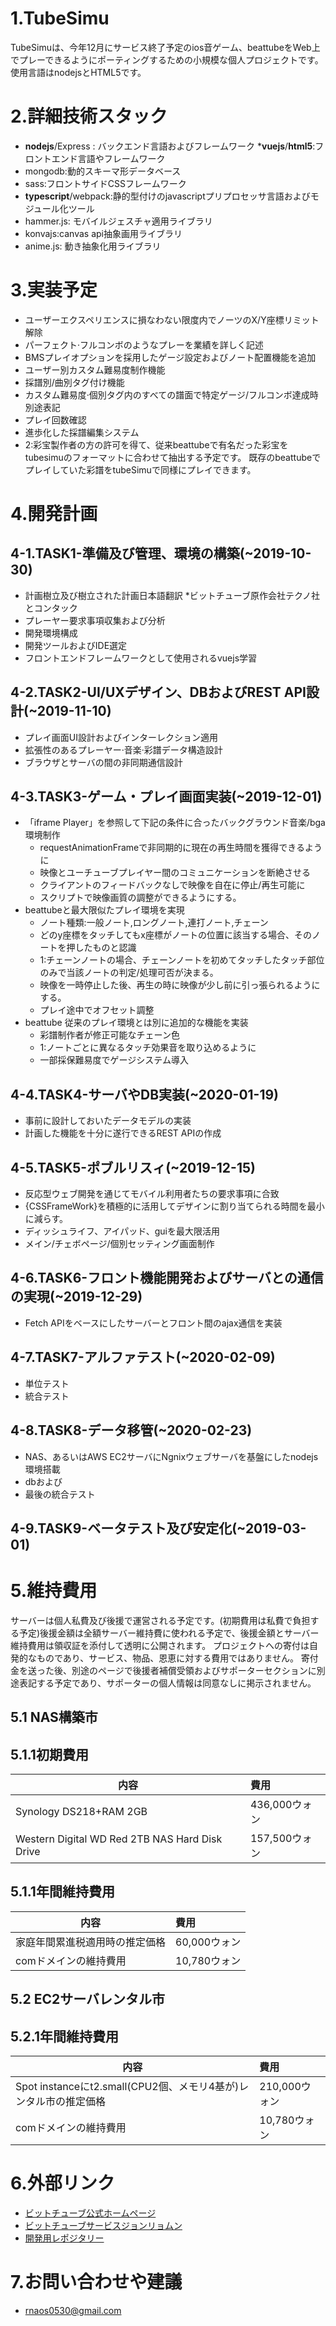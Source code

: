 # **1.TubeSimu**
TubeSimuは、今年12月にサービス終了予定のios音ゲーム、beattubeをWeb上でプレーできるようにポーティングするための小規模な個人プロジェクトです。使用言語はnodejsとHTML5です。


# **2.詳細技術スタック**
* **nodejs**/Express : バックエンド言語およびフレームワーク
***vuejs**/**html5**:フロントエンド言語やフレームワーク
* mongodb:動的スキーマ形データベース
* sass:フロントサイドCSSフレームワーク
* **typescript**/webpack:静的型付けのjavascriptプリプロセッサ言語およびモジュール化ツール
* hammer.js: モバイルジェスチャ適用ライブラリ
* konvajs:canvas api抽象画用ライブラリ
* anime.js: 動き抽象化用ライブラリ
 

# **3.実装予定**
* ユーザーエクスペリエンスに損なわない限度内でノーツのX/Y座標リミット解除
* パーフェクト·フルコンボのようなプレーを業績を詳しく記述
* BMSプレイオプションを採用したゲージ設定およびノート配置機能を追加
* ユーザー別カスタム難易度制作機能
* 採譜別/曲別タグ付け機能
* カスタム難易度·個別タグ内のすべての譜面で特定ゲージ/フルコンボ達成時別途表記
* プレイ回数確認
* 進歩化した採譜編集システム
* 2:彩宝製作者の方の許可を得て、従来beattubeで有名だった彩宝をtubesimuのフォーマットに合わせて抽出する予定です。 既存のbeattubeでプレイしていた彩譜をtubeSimuで同様にプレイできます。



# **4.開発計画**

## **4-1.TASK1-準備及び管理、環境の構築(~2019-10-30)**
* 計画樹立及び樹立された計画日本語翻訳
 *ビットチューブ原作会社テクノ社とコンタック
* プレーヤー要求事項収集および分析
* 開発環境構成
* 開発ツールおよびIDE選定
* フロントエンドフレームワークとして使用されるvuejs学習


## **4-2.TASK2-UI/UXデザイン、DBおよびREST API設計(~2019-11-10)**

* プレイ画面UI設計およびインターレクション適用
* 拡張性のあるプレーヤー·音楽·彩譜データ構造設計
* ブラウザとサーバの間の非同期通信設計

## **4-3.TASK3-ゲーム・プレイ画面実装(~2019-12-01)**
* 「iframe Player」を参照して下記の条件に合ったバックグラウンド音楽/bga環境制作
  * requestAnimationFrameで非同期的に現在の再生時間を獲得できるように
  * 映像とユーチューブプレイヤー間のコミュニケーションを断絶させる
  * クライアントのフィードバックなしで映像を自在に停止/再生可能に
  * スクリプトで映像画質の調整ができるようにする。
* beattubeと最大限似たプレイ環境を実現
  * ノート種類:一般ノート,ロングノート,連打ノート,チェーン
  * どのy座標をタッチしてもx座標がノートの位置に該当する場合、そのノートを押したものと認識
  * 1:チェーンノートの場合、チェーンノートを初めてタッチしたタッチ部位のみで当該ノートの判定/処理可否が決まる。
  * 映像を一時停止した後、再生の時に映像が少し前に引っ張られるようにする。
  * プレイ途中でオフセット調整
* beattube 従来のプレイ環境とは別に追加的な機能を実装
  * 彩譜制作者が修正可能なチェーン色
  * 1:ノートごとに異なるタッチ効果音を取り込めるように
  * 一部採保難易度でゲージシステム導入


## **4-4.TASK4-サーバやDB実装(~2020-01-19)**
* 事前に設計しておいたデータモデルの実装
* 計画した機能を十分に遂行できるREST APIの作成

## **4-5.TASK5-ポブルリスィ(~2019-12-15)**
* 反応型ウェブ開発を通じてモバイル利用者たちの要求事項に合致
* {CSSFrameWork}を積極的に活用してデザインに割り当てられる時間を最小に減らす。
* ディッシュライフ、アイパッド、guiを最大限活用
* メイン/チェボページ/個別セッティング画面制作


## **4-6.TASK6-フロント機能開発およびサーバとの通信の実現(~2019-12-29)**
* Fetch APIをベースにしたサーバーとフロント間のajax通信を実装

## **4-7.TASK7-アルファテスト(~2020-02-09)**
* 単位テスト
* 統合テスト

## **4-8.TASK8-データ移管(~2020-02-23)**
* NAS、あるいはAWS EC2サーバにNgnixウェブサーバを基盤にしたnodejs環境搭載
* dbおよび
* 最後の統合テスト

## **4-9.TASK9-ベータテスト及び安定化(~2019-03-01)**

# **5.維持費用**
サーバーは個人私費及び後援で運営される予定です。(初期費用は私費で負担する予定)後援金額は全額サーバー維持費に使われる予定で、後援金額とサーバー維持費用は領収証を添付して透明に公開されます。 プロジェクトへの寄付は自発的なものであり、サービス、物品、恩恵に対する費用ではありません。 寄付金を送った後、別途のページで後援者補償受領およびサポーターセクションに別途表記する予定であり、サポーターの個人情報は同意なしに掲示されません。


## 5.1 NAS構築市

## 5.1.1初期費用
| 内容 | 費用 |
|------|:----|
|Synology DS218+RAM 2GB|436,000ウォン|
|Western Digital WD Red 2TB NAS Hard Disk Drive|157,500ウォン|

## 5.1.1年間維持費用
|内容 | 費用 |
|------|:----|
|家庭年間累進税適用時の推定価格|60,000ウォン|
|comドメインの維持費用|10,780ウォン|

## 5.2 EC2サーバレンタル市
## 5.2.1年間維持費用
|内容 | 費用 |
|------|:----|
|Spot instanceにt2.small(CPU2個、メモリ4基が)レンタル市の推定価格|210,000ウォン|
|comドメインの維持費用|10,780ウォン|

# **6.外部リンク**
* [ビットチューブ公式ホームページ](https://beattube.net/)
* [ビットチューブサービスジョンリョムン](https://twitter.com/himajin314159/status/1182264020012654592)
* [開発用レポジタリー](develop)

# **7.お問い合わせや建議**
* [rnaos0530@gmail.com](mailto:rnaos0530@gmail.com)
